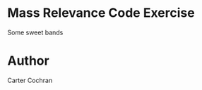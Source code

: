 Mass Relevance Code Exercise
====================
Some sweet bands


Author
==============
Carter Cochran
